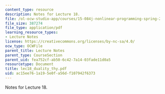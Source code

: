 ```yaml
---
content_type: resource
description: Notes for Lecture 18.
file: /ol-ocw-studio-app/courses/15-084j-nonlinear-programming-spring-2004/ac15ee761a195e0fa56df107942f6373_lec18_duality_thy.pdf
file_size: 387274
file_type: application/pdf
learning_resource_types:
- Lecture Notes
license: https://creativecommons.org/licenses/by-nc-sa/4.0/
ocw_type: OCWFile
parent_title: Lecture Notes
parent_type: CourseSection
parent_uid: fea752cf-ab50-6c42-7a14-03fade11d0a5
resourcetype: Document
title: lec18_duality_thy.pdf
uid: ac15ee76-1a19-5e0f-a56d-f107942f6373
---
```

Notes for Lecture 18.